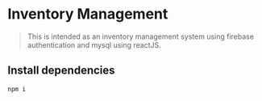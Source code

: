 # Inventory Management
> This is intended as an inventory management system using firebase authentication and mysql using reactJS.



## Install dependencies

```sh
npm i
```
